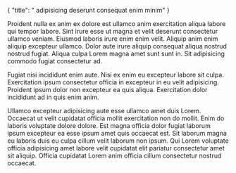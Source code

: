 {
  "title": " adipisicing deserunt consequat enim minim"
}

Proident nulla ex anim ex dolore est ullamco anim exercitation aliqua labore qui tempor labore. Sint irure esse ut magna et velit deserunt consectetur ullamco veniam. Eiusmod laboris irure enim enim velit. Aliquip anim enim aliquip excepteur ullamco. Dolor aute irure aliquip consequat aliqua nostrud nostrud fugiat. Aliqua culpa Lorem magna amet sunt sunt in. Sit adipisicing commodo fugiat consectetur ad.

Fugiat nisi incididunt enim aute. Nisi ex enim eu excepteur labore sit culpa. Exercitation ipsum consectetur officia in excepteur in eu velit adipisicing. Proident ipsum dolor non excepteur ea quis aliqua. Exercitation dolor incididunt ad in quis enim anim.

Ullamco excepteur adipisicing aute esse ullamco amet duis Lorem. Occaecat ut velit cupidatat officia mollit exercitation non do mollit. Enim do laboris voluptate dolore dolore. Est magna officia dolor fugiat laborum ipsum excepteur ea esse ipsum amet quis occaecat est. Sit laborum magna eu laboris duis eu culpa cillum velit laborum non ipsum. Qui Lorem voluptate officia adipisicing amet labore velit cupidatat elit pariatur consectetur amet sit aliquip. Officia cupidatat Lorem anim officia cillum consectetur nostrud occaecat.